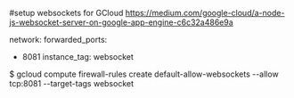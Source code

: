 #setup websockets for GCloud
https://medium.com/google-cloud/a-node-js-websocket-server-on-google-app-engine-c6c32a486e9a

network:
  forwarded_ports:
  - 8081
  instance_tag: websocket
  
$ gcloud compute firewall-rules create default-allow-websockets --allow tcp:8081 --target-tags websocket


